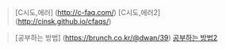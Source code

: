 > [C시도,에러] (http://c-faq.com/)
> [C시도,에러2] (http://cinsk.github.io/cfaqs/)


> [공부하는 방법] (https://brunch.co.kr/@dwan/39)
> [공부하는 방법2](http://flearning-blog.tistory.com/25)
